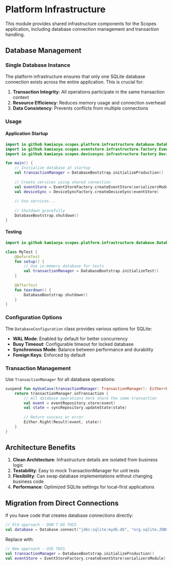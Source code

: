 # Platform Infrastructure

This module provides shared infrastructure components for the Scopes application, including database connection management and transaction handling.

## Database Management

### Single Database Instance

The platform infrastructure ensures that only one SQLite database connection exists across the entire application. This is crucial for:

1. **Transaction Integrity**: All operations participate in the same transaction context
2. **Resource Efficiency**: Reduces memory usage and connection overhead
3. **Data Consistency**: Prevents conflicts from multiple connections

### Usage

#### Application Startup

```kotlin
import io.github.kamiazya.scopes.platform.infrastructure.database.DatabaseBootstrap
import io.github.kamiazya.scopes.eventstore.infrastructure.factory.EventStoreFactory
import io.github.kamiazya.scopes.devicesync.infrastructure.factory.DeviceSyncFactory

fun main() {
    // Initialize database at startup
    val transactionManager = DatabaseBootstrap.initializeProduction()
    
    // Create services using shared connection
    val eventStore = EventStoreFactory.createEventStore(serializersModule)
    val deviceSync = DeviceSyncFactory.createDeviceSync(eventStore)
    
    // Use services...
    
    // Shutdown gracefully
    DatabaseBootstrap.shutdown()
}
```

#### Testing

```kotlin
import io.github.kamiazya.scopes.platform.infrastructure.database.DatabaseBootstrap

class MyTest {
    @BeforeTest
    fun setup() {
        // Use in-memory database for tests
        val transactionManager = DatabaseBootstrap.initializeTest()
    }
    
    @AfterTest
    fun teardown() {
        DatabaseBootstrap.shutdown()
    }
}
```

### Configuration Options

The `DatabaseConfiguration` class provides various options for SQLite:

- **WAL Mode**: Enabled by default for better concurrency
- **Busy Timeout**: Configurable timeout for locked database
- **Synchronous Mode**: Balance between performance and durability
- **Foreign Keys**: Enforced by default

### Transaction Management

Use `TransactionManager` for all database operations:

```kotlin
suspend fun myUseCase(transactionManager: TransactionManager): Either<Error, Result> {
    return transactionManager.inTransaction {
        // All database operations here share the same transaction
        val event = eventRepository.store(event)
        val state = syncRepository.updateState(state)
        
        // Return success or error
        Either.Right(Result(event, state))
    }
}
```

## Architecture Benefits

1. **Clean Architecture**: Infrastructure details are isolated from business logic
2. **Testability**: Easy to mock TransactionManager for unit tests
3. **Flexibility**: Can swap database implementations without changing business code
4. **Performance**: Optimized SQLite settings for local-first applications

## Migration from Direct Connections

If you have code that creates database connections directly:

```kotlin
// Old approach - DON'T DO THIS
val database = Database.connect("jdbc:sqlite:mydb.db", "org.sqlite.JDBC")
```

Replace with:

```kotlin
// New approach - USE THIS
val transactionManager = DatabaseBootstrap.initializeProduction()
val eventStore = EventStoreFactory.createEventStore(serializersModule)
```
